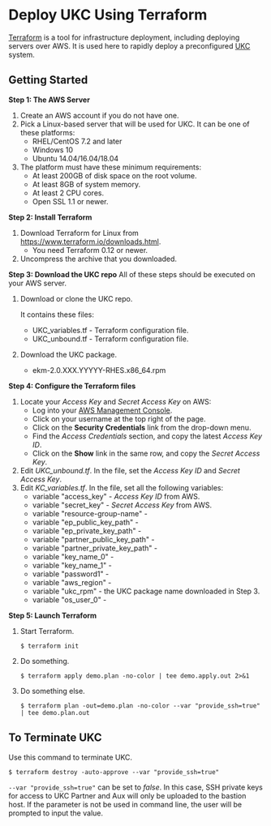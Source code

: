 # Deploy UKC Using Terraform

[Terraform](https://www.terraform.io/) is a tool for infrastructure deployment, including deploying servers over AWS. It is used here to rapidly deploy a preconfigured [UKC](https://www.unboundtech.com/docs/CASP/CASP_User_Guide-HTML/Content/Products/CASP/CASP_Offerhttps://www.unboundtech.com/docs/UKC/UKC_User_Guide/HTML/Content/Products/UKC-EKM/UKC_User_Guide/Introduction/EKMterms.html#h2_1) system.

## Getting Started

**Step 1: The AWS Server**
1. Create an AWS account if you do not have one.
2. Pick a Linux-based server that will be used for UKC. It can be one of these platforms:
    - RHEL/CentOS 7.2 and later
	 - Windows 10
	 - Ubuntu 14.04/16.04/18.04
3. The platform must have these minimum requirements:
    - At least 200GB of disk space on the root volume.
    - At least 8GB of system memory.
    - At least 2 CPU cores.
	- Open SSL 1.1 or newer.
	
**Step 2: Install Terraform**
1. Download Terraform for Linux from https://www.terraform.io/downloads.html.
    - You need Terraform 0.12 or newer.
1. Uncompress the archive that you downloaded.

**Step 3: Download the UKC repo**
All of these steps should be executed on your AWS server.
1. Download or clone the UKC repo. 

    It contains these files:
    - UKC_variables.tf - Terraform configuration file.
    - UKC_unbound.tf - Terraform configuration file.
1. Download the UKC package.
    - ekm-2.0.XXX.YYYYY-RHES.x86_64.rpm

**Step 4: Configure the Terraform files**
1. Locate your *Access Key* and *Secret Access Key* on AWS:
    - Log into your [AWS Management Console](https://console.aws.amazon.com/console).
	- Click on your username at the top right of the page.
	- Click on the **Security Credentials** link from the drop-down menu.
	- Find the *Access Credentials* section, and copy the latest *Access Key ID*.
	- Click on the **Show** link in the same row, and copy the *Secret Access Key*.
1. Edit *UKC_unbound.tf*. In the file, set the *Access Key ID* and *Secret Access Key*.
1. Edit *KC_variables.tf*. In the file, set all the following variables:
    - variable "access_key" - *Access Key ID* from AWS.
    - variable "secret_key" - *Secret Access Key* from AWS.
    - variable "resource-group-name" - 
    - variable "ep_public_key_path" - 
    - variable "ep_private_key_path" - 
    - variable "partner_public_key_path" - 
    - variable "partner_private_key_path" - 
    - variable "key_name_0" - 
    - variable "key_name_1" - 
    - variable "password1" - 
    - variable "aws_region" - 
    - variable "ukc_rpm" - the UKC package name downloaded in Step 3.
    - variable "os_user_0" - 

**Step 5: Launch Terraform**
1. Start Terraform.
   ```
   $ terraform init
   ```
2. Do something.
   ```
   $ terraform apply demo.plan -no-color | tee demo.apply.out 2>&1
   ```
3. Do something else.
   ```
   $ terraform plan -out=demo.plan -no-color --var "provide_ssh=true" | tee demo.plan.out
   ```

## To Terminate UKC
Use this command to terminate UKC.
   ```
   $ terraform destroy -auto-approve --var "provide_ssh=true"
   ```

`--var "provide_ssh=true"` can be set to *false*. In this case, SSH private keys for access to UKC Partner and Aux will only be uploaded to the bastion host. If the parameter is not be used in command line, the user will be prompted to input the value.
